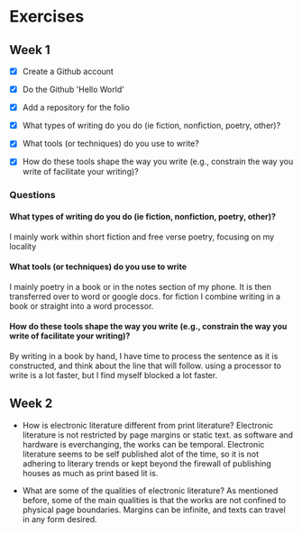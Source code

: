 # Exercises

## Week 1

- [x] Create a Github account
- [x] Do the Github 'Hello World'
- [x] Add a repository for the folio
- [x] What types of writing do you do (ie fiction, nonfiction, poetry, other)?
- [x] What tools (or techniques) do you use to write?
- [x] How do these tools shape the way you write (e.g., constrain the way you write of facilitate your writing)?



### Questions

#### What types of writing do you do (ie fiction, nonfiction, poetry, other)?

I mainly work within short fiction and free verse poetry, focusing on my locality

#### What tools (or techniques) do you use to write

I mainly poetry in a book or in the notes section of my phone. It is then transferred over to word or google docs. for fiction I combine writing in a book or straight into a word processor.

#### How do these tools shape the way you write (e.g., constrain the way you write of facilitate your writing)?

By writing in a book by hand, I have time to process the sentence as it is constructed, and think about the line that will follow. using a processor to write is a lot faster, but I find myself blocked a lot faster.


## Week 2

- How is electronic literature different from print literature?
Electronic literature is not restricted by page margins or static text. as software and hardware is everchanging, the works can be temporal. Electronic literature seems to be self published alot of the time, so it is not adhering to literary trends or kept beyond the firewall of publishing houses as much as print based lit is.

- What are some of the qualities of electronic literature? 
As mentioned before, some of the main qualities is that the works are not confined to physical page boundaries. Margins can be infinite, and texts can travel in any form desired.

